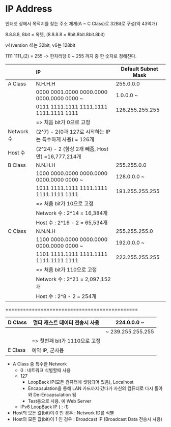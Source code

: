 # IP Address

인터넷 상에서 목적지를 찾는 주소 체계(A ~ C Class)로 32Bit로 구성(약 43억개)

8.8.8.8, 8bit = 옥텟, (8.8.8.8 = 8bit.8bit.8bit.8bit)

v4(version 4)는 32bit, v6는 128bit

1111 1111_(2) = 255 -> 한자리당 0 ~ 255 까지 중 한 숫자로 정해진다.
	

|            | IP                                                       | Default Subnet Mask |
| ---------- | :------------------------------------------------------- | ------------------- |
| A Class    | N.H.H.H                                                  | 255.0.0.0           |
|            | 0000 0001.0000 0000.0000 0000.0000 0000 ~                | 1.0.0.0 ~           |
|            | 0111 1111.1111 1111.1111 1111.1111 1111                  | 126.255.255.255     |
|            | => 처음 bit가 0으로 고정                                 |                     |
| Network 수 | (2^7) - 2(0과 127로 시작하는 IP는 특수하게 사용) = 126개 |                     |
| Host 수    | (2^24) - 2 (항상 2개 빼줌, Host 만) =16,777,214개        |                     |
| B Class    | N.N.H.H                                                  | 255.255.0.0         |
|            | 1000 0000.0000 0000.0000 0000.0000 0000 ~                | 128.0.0.0 ~         |
|            | 1011 1111.1111 1111.1111 1111.1111 1111                  | 191.255.255.255     |
|            | => 처음 bit가 10으로 고정                                |                     |
|            | Network 수 : 2^14 = 16,384개                             |                     |
|            | Host 수	   : 2^16 - 2 = 65,534개                      |                     |
| C Class    | N.N.N.H                                                  | 255.255.255.0       |
|            | 1100 0000.0000 0000.0000 0000.0000 0000 ~                | 192.0.0.0 ~         |
|            | 1101 1111.1111 1111.1111 1111.1111 1111                  | 223.255.255.255     |
|            | => 처음 bit가 110으로 고정                               |                     |
|            | Network 수 : 2^21 = 2,097,152개                          |                     |
|            | Host 수	   : 2^8 - 2 = 254개                          |                     |

=============================================

| D Class | 멀티 캐스트 데이터 전송시 사용 | 224.0.0.0 ~       |
| ------- | ------------------------------ | ----------------- |
|         |                                | ~ 239.255.255.255 |
|         | => 첫번째 bit가 1110으로 고정  |                   |
| E Class | 예약 IP, 군사용                |                   |

- A Class 중 특수한 Network
  - 0 : 네트워크 식별할때 사용
  - 127
    - LoopBack IP(모든  컴퓨터에 셋팅되어 있음), Localhost
    - Encapsulation을 통해 LAN 카드까지 갔다가 자신의 컴퓨터로 다시 돌아와 De-Encapsulation 됨
    - Test용으로 사용. 예 Web Server
  - IPv6 LoopBack IP ( : :1)
- Host의 모든 값(bit)이 0 인 경우 : Network ID를 식별
- Host의 모든 값(bit)이 1 인 경우 : Broadcast IP (Broadcast Data 전송시 사용)